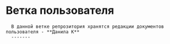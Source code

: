 # Ветка пользователя
      
      В данной ветке репрозитория хранятся редакции документов пользователя - **Данила К**
      -------
      